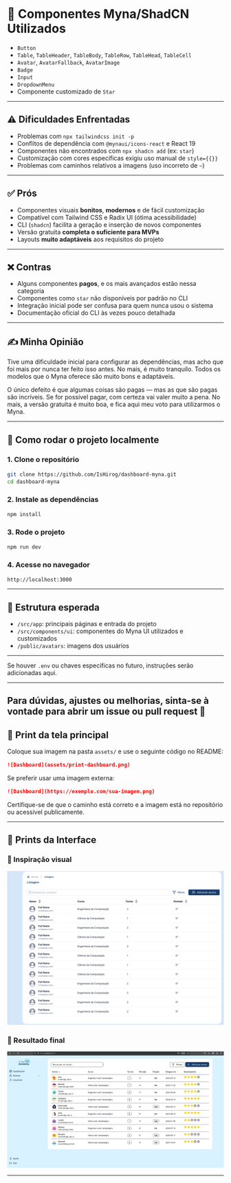 # 🧩 Componentes Myna/ShadCN Utilizados

- `Button`
- `Table`, `TableHeader`, `TableBody`, `TableRow`, `TableHead`, `TableCell`
- `Avatar`, `AvatarFallback`, `AvatarImage`
- `Badge`
- `Input`
- `DropdownMenu`
- Componente customizado de `Star`

---

## ⚠️ Dificuldades Enfrentadas

- Problemas com `npx tailwindcss init -p`
- Conflitos de dependência com `@mynaui/icons-react` e React 19
- Componentes não encontrados com `npx shadcn add` (ex: `star`)
- Customização com cores específicas exigiu uso manual de `style={{}}`
- Problemas com caminhos relativos a imagens (uso incorreto de `~`)

---

## ✅ Prós

- Componentes visuais **bonitos**, **modernos** e de fácil customização
- Compatível com Tailwind CSS e Radix UI (ótima acessibilidade)
- CLI (`shadcn`) facilita a geração e inserção de novos componentes
- Versão gratuita **completa o suficiente para MVPs**
- Layouts **muito adaptáveis** aos requisitos do projeto

---

## ❌ Contras

- Alguns componentes **pagos**, e os mais avançados estão nessa categoria
- Componentes como `star` não disponíveis por padrão no CLI
- Integração inicial pode ser confusa para quem nunca usou o sistema
- Documentação oficial do CLI às vezes pouco detalhada

---

## ✍️ Minha Opinião

Tive uma dificuldade inicial para configurar as dependências, mas acho que foi mais por nunca ter feito isso antes. No mais, é muito tranquilo. Todos os modelos que o Myna oferece são muito bons e adaptáveis.

O único defeito é que algumas coisas são pagas — mas as que são pagas são incríveis. Se for possível pagar, com certeza vai valer muito a pena. No mais, a versão gratuita é muito boa, e fica aqui meu voto para utilizarmos o Myna.

---

## 🚀 Como rodar o projeto localmente

### 1. Clone o repositório
```bash
git clone https://github.com/IsHirog/dashboard-myna.git
cd dashboard-myna
```

### 2. Instale as dependências
```bash
npm install
```

### 3. Rode o projeto
```bash
npm run dev
```

### 4. Acesse no navegador
```
http://localhost:3000
```

---

## 📁 Estrutura esperada

- `/src/app`: principais páginas e entrada do projeto
- `/src/components/ui`: componentes do Myna UI utilizados e customizados
- `/public/avatars`: imagens dos usuários

---

Se houver `.env` ou chaves específicas no futuro, instruções serão adicionadas aqui.

---

Para dúvidas, ajustes ou melhorias, sinta-se à vontade para abrir um issue ou pull request 🚀
---

## 📸 Print da tela principal

Coloque sua imagem na pasta `assets/` e use o seguinte código no README:

```markdown
![Dashboard](assets/print-dashboard.png)
```

Se preferir usar uma imagem externa:

```markdown
![Dashboard](https://exemplo.com/sua-imagem.png)
```

Certifique-se de que o caminho está correto e a imagem está no repositório ou acessível publicamente.

---

## 📸 Prints da Interface

### 🎯 Inspiração visual

![Inspiração visual](assets/inspiracao.png)

### 🧪 Resultado final

![Resultado atual do projeto](assets/interface-final.png)

---

